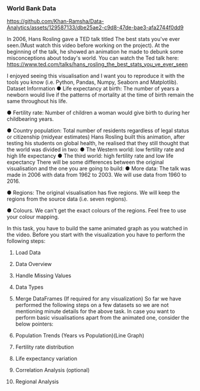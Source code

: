 ### World Bank Data




https://github.com/Khan-Ramsha/Data-Analytics/assets/129587133/dbe25ae2-c9d8-47de-bae3-afa2744f0dd9




In 2006, Hans Rosling gave a TED talk titled The best stats you've ever seen.(Must watch this video before working on the project). At the beginning of the talk, he showed an animation he made to debunk some misconceptions about today's world.
You can watch the Ted talk here: 
https://www.ted.com/talks/hans_rosling_the_best_stats_you_ve_ever_seen

I enjoyed seeing this visualisation and I want you to reproduce it with the tools you know (i.e. Python, Pandas, Numpy, Seaborn and Matplotlib). 
Dataset Information
●	Life expectancy at birth: The number of years a newborn would live if the patterns of mortality at the time of birth remain the same throughout his life.

●	Fertility rate: Number of children a woman would give birth to during her childbearing years. 

●	Country population: Total number of residents regardless of legal status or citizenship (midyear estimates)
Hans Rosling built this animation, after testing his students on global health, he realised that they still thought that the world was divided in two:
●	The Western world: low fertility rate and high life expectancy
●	The third world: high fertility rate and low life expectancy
There will be some differences between the original visualisation and the one you are going to build:
●	More data:  The talk was made in 2006 with data from 1962 to 2003. We will use data from 1960 to 2016.

●	Regions: The original visualisation has five regions. We will keep the regions from the source data (i.e. seven regions).

●	Colours. We can't get the exact colours of the regions. Feel free to use your colour mapping.

In this task, you have to build the same animated graph as you watched in the video. Before you start with the visualization you have to perform the following steps: 

1.	Load Data
2.	Data Overview
3.	Handle Missing Values
4.	Data Types
5.	Merge DataFrames (If required for any visualization)
So far we have performed the following steps on a few datasets so we are not mentioning minute details for the above task.
In case you want to perform basic visualisations apart from the animated one, consider the below pointers:

1.	Population Trends (Years vs Population)(Line Graph)
2.	Fertility rate distribution 
3.	Life expectancy variation
4.	Correlation Analysis (optional)
5.	Regional Analysis 
